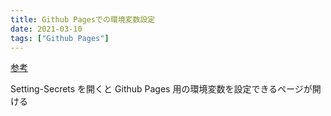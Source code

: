 ```yaml
---
title: Github Pagesでの環境変数設定
date: 2021-03-10
tags: ["Github Pages"]
---
```


[参考](https://stackoverflow.com/questions/53648652/how-to-use-environment-variables-in-github-page)

Setting-Secrets を開くと Github Pages 用の環境変数を設定できるページが開ける
